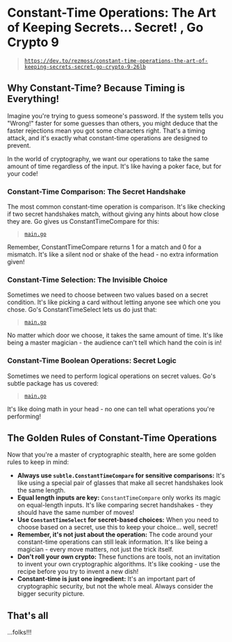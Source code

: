 # Constant-Time Operations: The Art of Keeping Secrets... Secret! , Go Crypto 9

> [`https://dev.to/rezmoss/constant-time-operations-the-art-of-keeping-secrets-secret-go-crypto-9-26lb`](https://dev.to/rezmoss/constant-time-operations-the-art-of-keeping-secrets-secret-go-crypto-9-26lb)

## Why Constant-Time? Because Timing is Everything!

Imagine you're trying to guess someone's password. If the system tells you "Wrong!" faster for some guesses than others, you might deduce that the faster rejections mean you got some characters right. That's a timing attack, and it's exactly what constant-time operations are designed to prevent.

In the world of cryptography, we want our operations to take the same amount of time regardless of the input. It's like having a poker face, but for your code!

### Constant-Time Comparison: The Secret Handshake

The most common constant-time operation is comparison. It's like checking if two secret handshakes match, without giving any hints about how close they are. Go gives us ConstantTimeCompare for this:

> [`main.go`](./goCrypto9-a/main.go)

Remember, ConstantTimeCompare returns 1 for a match and 0 for a mismatch. It's like a silent nod or shake of the head - no extra information given!

### Constant-Time Selection: The Invisible Choice

Sometimes we need to choose between two values based on a secret condition. It's like picking a card without letting anyone see which one you chose. Go's ConstantTimeSelect lets us do just that:

> [`main.go`](./goCrypto9-b/main.go)

No matter which door we choose, it takes the same amount of time. It's like being a master magician - the audience can't tell which hand the coin is in!

### Constant-Time Boolean Operations: Secret Logic

Sometimes we need to perform logical operations on secret values. Go's subtle package has us covered:

> [`main.go`](./goCrypto9-c/main.go)

It's like doing math in your head - no one can tell what operations you're performing!

## The Golden Rules of Constant-Time Operations

Now that you're a master of cryptographic stealth, here are some golden rules to keep in mind:

- **Always use `subtle.ConstantTimeCompare` for sensitive comparisons:** It's like using a special pair of glasses that make all secret handshakes look the same length.
- **Equal length inputs are key:** `ConstantTimeCompare` only works its magic on equal-length inputs. It's like comparing secret handshakes - they should have the same number of moves!
- **Use `ConstantTimeSelect` for secret-based choices:** When you need to choose based on a secret, use this to keep your choice... well, secret!
- **Remember, it's not just about the operation:** The code around your constant-time operations can still leak information. It's like being a magician - every move matters, not just the trick itself.
- **Don't roll your own crypto:** These functions are tools, not an invitation to invent your own cryptographic algorithms. It's like cooking - use the recipe before you try to invent a new dish!
- **Constant-time is just one ingredient:** It's an important part of cryptographic security, but not the whole meal. Always consider the bigger security picture.

## That's all

...folks!!!
